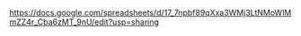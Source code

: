  https://docs.google.com/spreadsheets/d/17_7npbf89qXxa3WMj3LtNMoWlMmZZ4r_Cba6zMT_9nU/edit?usp=sharing

